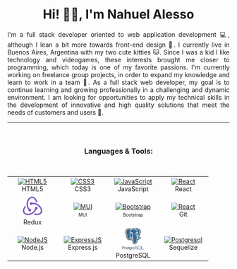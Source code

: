 <h1 align="center">Hi! 👋🏻, I'm Nahuel Alesso</h1>

<p align='justify'>
I'm a full stack developer oriented to web application development 💻, although I lean a bit more towards front-end design 🎨.  
I currently live in Buenos Aires, Argentina with my two cute kitties 🐱.  Since I was a kid I like technology and videogames, these interests brought me closer to programming, which today is one of my favorite passions.
I'm currently working on freelance group projects, in order to expand my knowledge and learn to work in a team 🤝.
As a full stack web developer, my goal is to continue learning and growing professionally in a challenging and dynamic environment. I am looking for opportunities to apply my technical skills in the development of innovative and high quality solutions that meet the needs of customers and users 🚀.
</p>

---
<br>
<h3 align='center'><strong>Languages & Tools:</strong></h3>
<br>

<table align="center">
  <tr>
    <td align="center" width="100">
      <a href="#">
        <img src="https://upload.wikimedia.org/wikipedia/commons/6/61/HTML5_logo_and_wordmark.svg" width="50" height="50" alt="HTML5" />
      </a>
      <br>HTML5
    </td>
    <td align="center" width="100">
      <a href="#">
        <img src="https://upload.wikimedia.org/wikipedia/commons/d/d5/CSS3_logo_and_wordmark.svg" width="50" height="50" alt="CSS3" />
      </a>
      <br>CSS3
    </td>
    <td align="center" width="100">
      <a href="#">
        <img src="https://upload.wikimedia.org/wikipedia/commons/9/99/Unofficial_JavaScript_logo_2.svg" width="36" height="36" alt="JavaScript" />
      </a>
      <br>JavaScript
    </td>
    <td align="center" width="100">
      <a href="#">
        <img src="https://www.vectorlogo.zone/logos/reactjs/reactjs-icon.svg" width="50" height="50" alt="React" />
      </a>
      <br>React
    </td>
  </tr>
  
  <tr>
    <td align="center" width="100">
      <a href="#">
        <img src="https://raw.githubusercontent.com/sachinverma53121/sachinverma53121/master/icons/redux.png" width="50" height="50" alt="Redux" />
      </a>
      <br>Redux
    </td>
    <td size="1" align="center" width="100">
      <a href="#">
        <img src="https://mui.com/static/logo.png" width="50" height="50" alt="MUI" />
      </a>
      <br><font size="1">MUI</font>
    </td>
    <td align="center" width="100">
      <a href="#">
        <img src="https://upload.wikimedia.org/wikipedia/commons/thumb/b/b2/Bootstrap_logo.svg/1280px-Bootstrap_logo.svg.png" width="50" height="50" alt="Bootstrap" />
      </a>
      <br><font size="1">Bootstrap</font>
    </td>
    <td align="center" width="100">
      <a href="#">
        <img src="https://www.vectorlogo.zone/logos/git-scm/git-scm-icon.svg" width="50" height="50" alt="React" />
      </a>
      <br>Git
    </td>
  
  <tr>
    <td align="center" width="100">
      <a href="#">
        <img src="https://nodejs.dev/static/images/logos/nodejs-new-pantone-white.svg" width="50" height="50" alt="NodeJS" />
      </a>
      <br>Node.js
    </td>
    <td align="center" width="100"> 
      <a href="#" >
        <img src="https://assets.website-files.com/61ca3f775a79ec5f87fcf937/6202fcdee5ee8636a145a41b_1234.png" width="50" height="50" alt="ExpressJS" />
      </a>
      <br>Express.js
    </td>
    <td align="center" width="100">
      <a href="#">
        <img src="https://raw.githubusercontent.com/sachinverma53121/sachinverma53121/master/icons/psql.png" width="50" height="50" alt="Postgresql" />
      </a>
      <br>PostgreSQL
    </td>
    <td align="center" width="100">
      <a href="#">
        <img src="https://seeklogo.com/images/S/sequelize-logo-9A5075DB9F-seeklogo.com.png" width="46" height="50" alt="Postgresql" />
      </a>
      <br>Sequelize
    </td>
  </tr>
  
  </tr>
</table>

<!--
**NatuAls/NatuAls** is a ✨ _special_ ✨ repository because its `README.md` (this file) appears on your GitHub profile.

Here are some ideas to get you started:

- 🔭 I’m currently working on ...
- 🌱 I’m currently learning ...
- 👯 I’m looking to collaborate on ...
- 🤔 I’m looking for help with ...
- 💬 Ask me about ...
- 📫 How to reach me: ...
- 😄 Pronouns: ...
- ⚡ Fun fact: ...
-->
